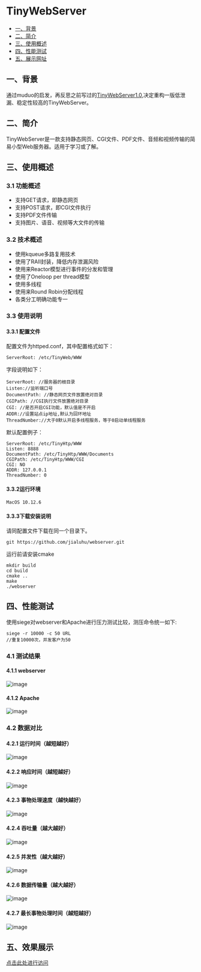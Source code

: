 # TinyWebServer
* <a href="#1">一、背景 </a>
* <a href="#2">二、简介 </a>
* <a href="#3">三、使用概述 </a>
* <a href="#4">四、性能测试 </a>
* <a href="#5">五、展示网址 </a>

## <a name="1">一、背景</a>
通过muduo的启发，再反思之前写过的[TinyWebServer1.0](https://blog.csdn.net/qq_36573828/article/details/82784425),决定重构一版低泄漏、稳定性较高的TinyWebServer。

## <a name="2">二、简介
TinyWebServer是一款支持静态网页、CGI文件、PDF文件、音频和视频传输的简易小型Web服务器。适用于学习或了解。

## <a name="3">三、使用概述
### 3.1 功能概述
- 支持GET请求，即静态网页
- 支持POST请求，即CGI文件执行
- 支持PDF文件传输
- 支持图片、语音、视频等大文件的传输

### 3.2 技术概述
- 使用kqueue多路复用技术
- 使用了RAII封装，降低内存泄漏风险
- 使用来Reactor模型进行事件的分发和管理
- 使用了Oneloop per thread模型
- 使用多线程
- 使用来Round Robin分配线程
- 各类分工明确功能专一

### 3.3 使用说明
#### 3.3.1 配置文件
配置文件为httped.conf，其中配置格式如下：
```
ServerRoot: /etc/TinyWeb/WWW
```
字段说明如下：

```
ServerRoot: //服务器的根目录
Listen://监听端口号
DocumentPath: //静态网页文件放置绝对目录
CGIPath: //CGI执行文件放置绝对目录
CGI: //是否开启CGI功能，默认值是不开启
ADDR://设置站点ip地址,默认为回环地址
ThreadNumber://大于0默认开启多线程服务，等于0启动单线程服务
``` 
默认配置例子：

```
ServerRoot: /etc/TinyHtp/WWW
Listen: 8888
DocumentPath: /etc/TinyHtp/WWW/Documents
CGIPath: /etc/TinyHtp/WWW/CGI
CGI: NO
ADDR: 127.0.0.1
ThreadNumber: 0
```
#### 3.3.2运行环境

```
MacOS 10.12.6
```

#### 3.3.3下载安装说明
请同配置文件下载在同一个目录下。

```
git https://github.com/jialuhu/webserver.git
```
运行前请安装cmake
```
mkdir build
cd build
cmake ..
make
./webserver
```
## <a name="4">四、性能测试
使用siege对webserver和Apache进行压力测试比较，测压命令统一如下:

```
siege -r 10000 -c 50 URL
//重复10000次，并发客户为50
```

### 4.1 测试结果
#### 4.1.1 webserver
![image](https://github.com/jialuhu/webserver/blob/master/doc/t.png)

#### 4.1.2 Apache
![image](https://github.com/jialuhu/webserver/blob/master/doc/a.png)

### 4.2 数据对比
#### 4.2.1 运行时间（越短越好）
![image](https://github.com/jialuhu/webserver/blob/master/doc/Runtime.png)

#### 4.2.2 响应时间（越短越好）
![image](https://github.com/jialuhu/webserver/blob/master/doc/Respond.png)

#### 4.2.3 事物处理速度（越快越好）
![image](https://github.com/jialuhu/webserver/blob/master/doc/Transaction.png)

#### 4.2.4 吞吐量（越大越好）
![image](https://github.com/jialuhu/webserver/blob/master/doc/Throughput.png)

#### 4.2.5 并发性（越大越好）
![image](https://github.com/jialuhu/webserver/blob/master/doc/Current.jpg)

#### 4.2.6 数据传输量（越大越好）
![image](https://github.com/jialuhu/webserver/blob/master/doc/Data.png)

#### 4.2.7 最长事物处理时间（越短越好）
![image](https://github.com/jialuhu/webserver/blob/master/doc/Longesttime.png)



## <a name="5">五、效果展示

[点击此处进行访问](http://jialuhu.mynatapp.cc/index.html)
